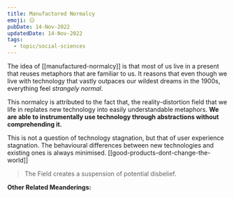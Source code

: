 ```yaml
---
title: Manufactored Normalcy
emoji: 😑
pubDate: 14-Nov-2022
updatedDate: 14-Nov-2022
tags:
  - topic/social-sciences
---
```


The idea of [[manufactured-normalcy]] is that most of us live in a present that reuses metaphors that are familiar to us. It reasons that even though we live with technology that vastly outpaces our wildest dreams in the 1900s, everything feel _strangely normal_.

This normalcy is attributed to the fact that, the reality-distortion field that we life in replates new technology into easily understandable metaphors. **We are able to instrumentally use technology through abstractions without comprehending it.**

This is not a question of technology stagnation, but that of user experience stagnation. The behavioural differences between new technologies and existing ones is always minimised. [[good-products-dont-change-the-world]]

>The Field creates a suspension of potential disbelief.

**Other Related Meanderings:**